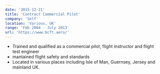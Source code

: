 ```yaml
---
date: '2015-12-21'
title: 'Contract Commercial Pilot'
company: 'Self'
location: 'Various, UK'
range: 'Feb 2004 - July 2013'
url: 'https://www.bcft.aero/'
---
```


- Trained and qualified as a commercial pilot, flight instructor and flight test engineer
- mantained flight safety and standards
- Located in various places including Isle of Man, Guernsey, Jersey and mainland UK.
